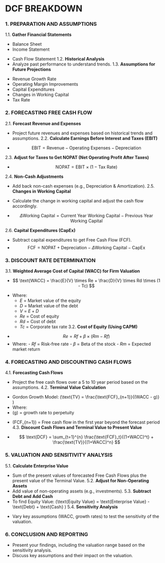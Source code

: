 # DCF BREAKDOWN

### 1. PREPARATION AND ASSUMPTIONS
1.1. **Gather Financial Statements**
+ Balance Sheet
+ Income Statement
- Cash Flow Statement
1.2. **Historical Analysis**
- Analyze past performance to understand trends.
1.3. **Assumptions for Future Projections**
+ Revenue Growth Rate
+ Operating Margin Improvements
+ Capital Expenditures
+ Changes in Working Capital
+ Tax Rate

### 2. FORECASTING FREE CASH FLOW
2.1. **Forecast Revenue and Expenses**
- Project future revenues and expenses based on historical trends and assumptions.
2.2. **Calculate Earnings Before Interest and Taxes (EBIT)**

- $$ \text{EBIT} = \text{Revenue} - \text{Operating Expenses} - \text{Depreciation} $$

2.3. **Adjust for Taxes to Get NOPAT (Net Operating Profit After Taxes)**

- $$ \text{NOPAT} = \text{EBIT} \times (1 - \text{Tax Rate}) $$

2.4. **Non-Cash Adjustments**
- Add back non-cash expenses (e.g., Depreciation & Amortization).
2.5. **Changes in Working Capital**
+ Calculate the change in working capital and adjust the cash flow accordingly.

- $$ \Delta \text{Working Capital} = \text{Current Year Working Capital} - \text{Previous Year Working Capital} $$

2.6. **Capital Expenditures (CapEx)**
+ Subtract capital expenditures to get Free Cash Flow (FCF).
+ $$ \text{FCF} = \text{NOPAT} + \text{Depreciation} - \Delta \text{Working Capital} - \text{CapEx} $$

### 3. DISCOUNT RATE DETERMINATION
3.1. **Weighted Average Cost of Capital (WACC) for Firm Valuation**

+ $$ \text{WACC} = \frac{E}{V} \times Re + \frac{D}{V} \times Rd \times (1 - Tc) $$

- Where:
	+ $E$ = Market value of the equity
	+ $D$ = Market value of the debt
	+ $V$ = $E + D$
	+ $Re$ = Cost of equity
	+ $Rd$ = Cost of debt
	- $Tc$ = Corporate tax rate
3.2. **Cost of Equity (Using CAPM)**

+ $$ Re = Rf + \beta \times (Rm - Rf) $$
+ Where:
		- $Rf$ = Risk-free rate
		- $\beta$ = Beta of the stock
		- $Rm$ = Expected market return

### 4. FORECASTING AND DISCOUNTING CASH FLOWS
4.1. **Forecasting Cash Flows**
- Project the free cash flows over a 5 to 10 year period based on the assumptions.
4.2. **Terminal Value Calculation**
+ Gordon Growth Model: \(\text{TV} = \frac{\text{FCF}_{n+1}}{(WACC - g)} \)
+ Where:
+ \(g\) = growth rate to perpetuity
- \(FCF_{n+1}\) = Free cash flow in the first year beyond the forecast period
4.3. **Discount Cash Flows and Terminal Value to Present Value**

+ $$ \text{DCF} = \sum_{t=1}^{n} \frac{\text{FCF}_t}{(1+WACC)^t} + \frac{\text{TV}}{(1+WACC)^n} $$

### 5. VALUATION AND SENSITIVITY ANALYSIS
5.1. **Calculate Enterprise Value**
- Sum of the present values of forecasted Free Cash Flows plus the present value of the Terminal Value.
5.2. **Adjust for Non-Operating Assets**
- Add value of non-operating assets (e.g., investments).
5.3. **Subtract Debt and Add Cash**
- To find Equity Value: \(\text{Equity Value} = \text{Enterprise Value} - \text{Debt} + \text{Cash} \)
5.4. **Sensitivity Analysis**
+ Vary key assumptions (WACC, growth rates) to test the sensitivity of the valuation.
### 6. CONCLUSION AND REPORTING
+ Present your findings, including the valuation range based on the sensitivity analysis.
+ Discuss key assumptions and their impact on the valuation.
